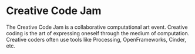 Creative Code Jam
=================
The Creative Code Jam is a collaborative computational art event. Creative coding is the art of expressing oneself through the medium of computation. Creative coders often use tools like Processing, OpenFrameworks, Cinder, etc.

